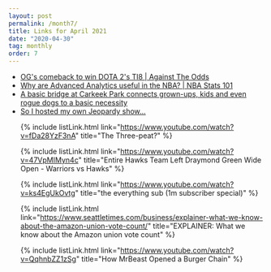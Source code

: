 ```yaml
---
layout: post
permalink: /month7/
title: Links for April 2021
date: "2020-04-30"
tag: monthly
order: 7
---
```

<ul>
  <li><a href="https://www.youtube.com/watch?v=bdgTa9ni4S8">OG's comeback to win DOTA 2's TI8 | Against The Odds</a></li>

  <li><a href="https://www.youtube.com/watch?v=QTq4O2IWanw">Why are Advanced Analytics useful in the NBA? | NBA Stats 101</a></li>

  <li><a href="https://www.seattletimes.com/pacific-nw-magazine/a-basic-bridge-at-carkeek-park-connects-us-to-a-basic-necessity/?utm_medium=social&utm_campaign=owned_echobox_tw_m&utm_source=Twitter#Echobox=1617545024">A basic bridge at Carkeek Park connects grown-ups, kids and even rogue dogs to a basic necessity</a></li>

  <li><a href="https://www.youtube.com/watch?v=DEcg7MKnuuo">So I hosted my own Jeopardy show...</a></li>

  {% include listLink.html link="https://www.youtube.com/watch?v=fDa28YzF3nA" title="The Three-peat?" %}

  {% include listLink.html link="https://www.youtube.com/watch?v=47VpMIMyn4c" title="Entire Hawks Team Left Draymond Green Wide Open - Warriors vs Hawks" %}

  {% include listLink.html link="https://www.youtube.com/watch?v=ks4EgUkOvtg" title="the everything sub (1m subscriber special)" %}

  {% include listLink.html link="https://www.seattletimes.com/business/explainer-what-we-know-about-the-amazon-union-vote-count/" title="EXPLAINER: What we know about the Amazon union vote count" %}

  {% include listLink.html link="https://www.youtube.com/watch?v=QqhnbZZ1zSg" title="How MrBeast Opened a Burger Chain" %}
</ul>